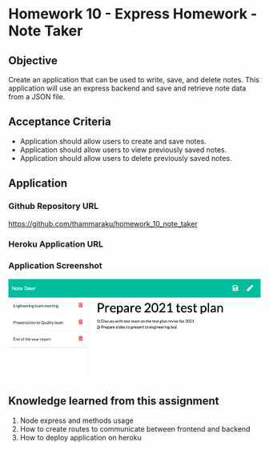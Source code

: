 # Homework 10 - Express Homework - Note Taker

## Objective
Create an application that can be used to write, save, and delete notes. This application will use an express backend and save and retrieve note data from a JSON file.

## Acceptance Criteria
- Application should allow users to create and save notes.
- Application should allow users to view previously saved notes.
- Application should allow users to delete previously saved notes.


## Application

### Github Repository URL
https://github.com/thammaraku/homework_10_note_taker

### Heroku Application URL

### Application Screenshot
![Application Screenshot](./public/assets/homework_10_note_taker.png)

## Knowledge learned from this assignment
1. Node express and methods usage
2. How to create routes to communicate between frontend and backend 
3. How to deploy application on heroku